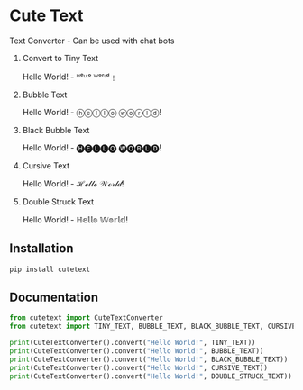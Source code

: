 # Cute Text

Text Converter - Can be used with chat bots

1. Convert to Tiny Text
    
    Hello World! - ᴴᵉᶫᶫᵒ ᵂᵒʳᶫᵈ﹗
2. Bubble Text

    Hello World! - ⓗⓔⓛⓛⓞ ⓦⓞⓡⓛⓓ!
3. Black Bubble Text

    Hello World! - 🅗🅔🅛🅛🅞 🅦🅞🅡🅛🅓!
4. Cursive Text

    Hello World! - ℋℯ𝓁𝓁ℴ 𝒲ℴ𝓇𝓁𝒹!
5. Double Struck Text

    Hello World! - ℍ𝕖𝕝𝕝𝕠 𝕎𝕠𝕣𝕝𝕕!

## Installation

```bash
pip install cutetext
```

## Documentation

```python
from cutetext import CuteTextConverter
from cutetext import TINY_TEXT, BUBBLE_TEXT, BLACK_BUBBLE_TEXT, CURSIVE_TEXT, DOUBLE_STRUCK_TEXT

print(CuteTextConverter().convert("Hello World!", TINY_TEXT))
print(CuteTextConverter().convert("Hello World!", BUBBLE_TEXT))
print(CuteTextConverter().convert("Hello World!", BLACK_BUBBLE_TEXT))
print(CuteTextConverter().convert("Hello World!", CURSIVE_TEXT))
print(CuteTextConverter().convert("Hello World!", DOUBLE_STRUCK_TEXT))
```

